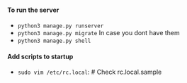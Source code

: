 #### To run the server
- `python3 manage.py runserver`
- `python3 manage.py migrate` In case you dont have them
- `python3 manage.py shell`

#### Add scripts to startup
- `sudo vim /etc/rc.local`: # Check rc.local.sample